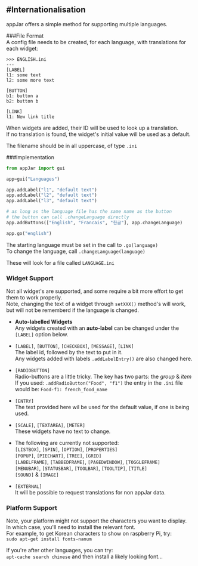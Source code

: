 #Internationalisation
---

appJar offers a simple method for supporting multiple languages.  

###File Format  
A config file needs to be created, for each language, with translations for each widget:

```
>>> ENGLISH.ini
---
[LABEL]
l1: some text
l2: some more text

[BUTTON]
b1: button a
b2: button b

[LINK]
l1: New link title
```

When widgets are added, their ID will be used to look up a translation.  
If no translation is found, the widget's initial value will be used as a default.  

The filename should be in all uppercase, of type `.ini`  

###Implementation  
```python
from appJar import gui

app=gui("Languages")

app.addLabel("l1", "default text")
app.addLabel("l2", "default text")
app.addLabel("l3", "default text")

# as long as the language file has the same name as the button
# the button can call .changeLanguage directly
app.addButtons(["English", "Francais", "한글"], app.changeLanguage)

app.go("english")
```

The starting language must be set in the call to `.go(language)`  
To change the language, call `.changeLanguage(language)`  

These will look for a file called `LANGUAGE.ini`

### Widget Support
Not all widget's are supported, and some require a bit more effort to get them to work properly.  
Note, changing the text of a widget through `setXXX()` method's will work, but will not be rememberd if the language is changed.  

* **Auto-labelled Widgets**  
    Any widgets created with an **auto-label** can be changed under the `[LABEL]` option below.  

* `[LABEL]`,  `[BUTTON]`, `[CHECKBOX]`, `[MESSAGE]`, `[LINK]`  
    The label id, followed by the text to put in it.  
    Any widgets added with labels `.addLabelEntry()` are also changed here.  

* `[RADIOBUTTON]`  
    Radio-buttons are a little tricky. The key has two parts: the *group* & *item*  
    If you used: `.addRadioButton("Food", "f1")` the entry in the `.ini` file would be:
    `Food-f1: french_food_name`  

* `[ENTRY]`  
    The text provided here wil be used for the default value, if one is being used.  

* `[SCALE]`, `[TEXTAREA]`, `[METER]`  
    These widgets have no text to change.  

* The following are currently not supported:  
    `[LISTBOX]`, `[SPIN]`, `[OPTION]`, `[PROPERTIES]`  
    `[POPUP]`, `[PIECHART]`, `[TREE]`, `[GRID]`  
    `[LABELFRAME]`, `[TABBEDFRAME]`, `[PAGEDWINDOW]`, `[TOGGLEFRAME]`  
    `[MENUBAR]`, `[STATUSBAR]`, `[TOOLBAR]`, `[TOOLTIP]`, `[TITLE]`  
    `[SOUND]` & `[IMAGE]`  

* `[EXTERNAL]`  
    It will be possible to request translations for non appJar data.  

### Platform Support
Note, your platform might not support the characters you want to display.  
In which case, you'll need to install the relevant font.  
For example, to get Korean characters to show on raspberry Pi, try:  
`sudo apt-get install fonts-nanum`  

If you're after other languages, you can try:  
`apt-cache search chinese` and then install a likely looking font...  
